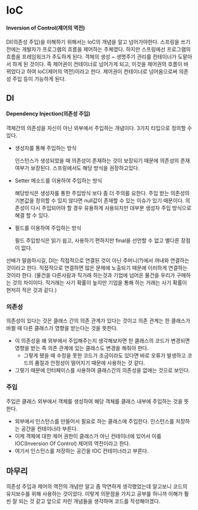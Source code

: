 # IoC

#### Inversion of Control(제어의 역전)

DI(의존성 주입)을 이해하기 위해서는 IoC의 개념을 알고 넘어가야한다. 스프링을 쓰기 전에는 개발자가 프로그램의 흐름을 제어하는 주체였다. 하지만 스프링에선 프로그램의 흐름을 프레임워크가 주도하게 된다.
객체의 생성 ~ 생명주기 관리를 컨테이너가 도맡아서 하게 된 것이다. 즉 제어권이 컨테이너로 넘어가게 되고, 이것을 제어권의 흐름이 바뀌었다고 하여 IoC(제어의 역전)이라고 한다.
제어권이 컨테이너로 넘어옴으로써 의존성 주입 등이 가능하게 된다.

## DI

#### Dependency Injection(의존성 주입)

객체간의 의존성을 자신이 아닌 외부에서 주입하는 개념이다. 3가지 타입으로 정의할 수 있다.

* 생성자를 통해 주입하는 방식

  인스턴스가 생성되었을 때 의존성이 존재하는 것이 보장되기 때문에 의존성의 존재여부가 보장된다. 스프링에서도 해당 방식을 권장하고있다.

* Setter 메소드를 이용하여 주입하는 방식

  해당방식은 생성자를 통한 주입방식 보다 좀 더 주의를 요한다. 주입 받는 의존성의 기본값을 정의할 수 있지 않다면 null값이 존재할 수 있는 이슈가 있기 때문이다. 의존성이 다시 주입되어야 할 경우 유용하게 사용되지만 대부분 생성자 주입 방식으로 해결 할 수 있다.

* 필드를 이용하여 주입하는 방식

  필드 주입방식은 읽기 쉽고, 사용하기 편하지만 final을 선언할 수 없고 별다른 장점이 없다. 

선배가 말씀하시길, DI는 직접적으로 연결된 것이 아닌 주머니(?)에서 꺼내와 연결하는 것이라고 한다. 직접적으로 연결하면 많은 문제에 노출되기 때문에 이러하게 연결하는 것이라 한다. (물건을 다른사람과 직거래 하는것과 기업에 넘어온 물건을 우리가 구매하는 것의 차이이다. 직거래는 사기 확률이 높지만 기업을 통해 하는 거래는 사기 확률이 현저히 적은 것과 같다.)



### 의존성

의존성이 있다는 것은 클래스 간의 의존 관계가 있다는 것이고 의존 관계는 한 클래스가 바뀔 때 다른 클래스가 영향을 받는다는 것을 뜻한다.

- 이 의존성을 왜 외부에서 주입해주는지 생각해보자면 한 클래스의 코드가 변경되면 영향을 받는 즉 의존 관계에 있는 클래스도 변경을 해줘야 한다.
  - 그렇게 됐을 때 수정을 못한 코드가 조금이라도 있다면 바로 오류가 발생하고 코드의 품질과 안정성이 떨어지기 때문에 사용하는 것 같다.
- 그렇기 때문에 인터페이스를 사용하여 클래스간의 의존성을 없애는 것으로 보인다.

### 주입

주입은 클래스 외부에서 객체를 생성하여 해당 객체를 클래스 내부에 주입하는 것을 뜻한다.

- 외부에서 인스턴스를 만들어서 필요로 하는 클래스에 주입한다. 인스턴스를 저장하는 공간을 컨테이너라 부른다.
- 이제 객체에 대한 제어 권한이 클래스가 아닌 컨테이너에 있어서 이를 IOC(Inversion Of Control) 제어의 역전이라고 한다.
- 여기서 인스턴스를 저장하는 공간을 IOC 컨테이너라고 부른다.

## 마무리

의존성 주입과 제어의 역전의 개념만 알고 좀 막연하게 생각했었는데 알고보니 코드의 유지보수를 위해 사용하는 것이었다. 이렇게 의문점을 가지고 공부를 하니까 이해가 훨씬 잘 되는 것 같고 앞으로 저런 개념들을 생각하며 코드를 작성해야겠다.